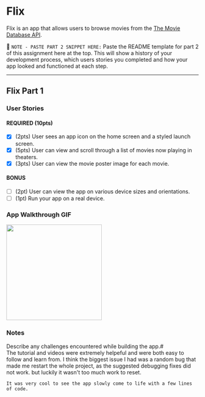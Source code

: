 # Flix

Flix is an app that allows users to browse movies from the [The Movie Database API](http://docs.themoviedb.apiary.io/#).

📝 `NOTE - PASTE PART 2 SNIPPET HERE:` Paste the README template for part 2 of this assignment here at the top. This will show a history of your development process, which users stories you completed and how your app looked and functioned at each step.

---

## Flix Part 1

### User Stories

#### REQUIRED (10pts)
- [x] (2pts) User sees an app icon on the home screen and a styled launch screen.
- [x] (5pts) User can view and scroll through a list of movies now playing in theaters.
- [x] (3pts) User can view the movie poster image for each movie.

#### BONUS
- [ ] (2pt) User can view the app on various device sizes and orientations.
- [ ] (1pt) Run your app on a real device.

### App Walkthrough GIF


<img src="Simulator Screen Recording - iPhone 13 - 2022-09-12 at 21.42.08" width=250><br>

### Notes
Describe any challenges encountered while building the app.#  
The tutorial and videos were extremely helpeful and were both easy to follow and learn from. I think the biggest issue I had was a random bug that made me restart the whole project, as the suggested debugging fixes did not work. but luckily it wasn't too much work to reset. 
    
    It was very cool to see the app slowly come to life with a few lines of code. 
